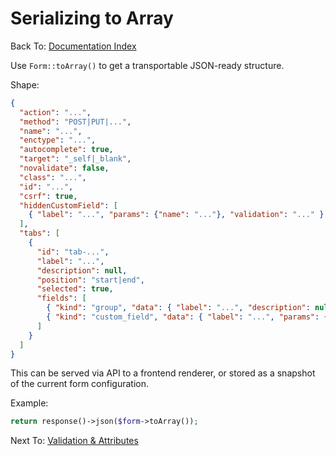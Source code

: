 # Serializing to Array

Back To: [Documentation Index](../README.md#documentation)

Use `Form::toArray()` to get a transportable JSON-ready structure.

Shape:

```json
{
  "action": "...",
  "method": "POST|PUT|...",
  "name": "...",
  "enctype": "...",
  "autocomplete": true,
  "target": "_self|_blank",
  "novalidate": false,
  "class": "...",
  "id": "...",
  "csrf": true,
  "hiddenCustomField": [
    { "label": "...", "params": {"name": "..."}, "validation": "..." }
  ],
  "tabs": [
    {
      "id": "tab-...",
      "label": "...",
      "description": null,
      "position": "start|end",
      "selected": true,
      "fields": [
        { "kind": "group", "data": { "label": "...", "description": null, "customFields": [ ... ] } },
        { "kind": "custom_field", "data": { "label": "...", "params": {"name": "..."}, "validation": "..." } }
      ]
    }
  ]
}
```

This can be served via API to a frontend renderer, or stored as a snapshot of the current form configuration.

Example:

```php
return response()->json($form->toArray());
```

Next To: [Validation & Attributes](validation.md)
